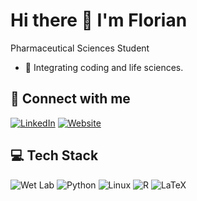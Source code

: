 # Hi there 👋 I'm Florian

Pharmaceutical Sciences Student

- 🌱 Integrating coding and life sciences.

## 🔗 Connect with me
[![LinkedIn](https://img.shields.io/badge/LinkedIn-0077B5?style=for-the-badge&logo=LinkedIn&logoColor=white)](https://linkedin.com/in/friesenegger)
[![Website](https://img.shields.io/badge/Website-4CAF50?style=for-the-badge&logo=Google-Chrome&logoColor=white)](https://friesenegger.xyz)

## 💻 Tech Stack
![Wet Lab](https://img.shields.io/badge/Wet_Lab-3b82f6?style=for-the-badge&logo=Wet_Lab&logoColor=white)
![Python](https://img.shields.io/badge/Python-eab308?style=for-the-badge&logo=Python&logoColor=white)
![Linux](https://img.shields.io/badge/Linux-eab308?style=for-the-badge&logo=Linux&logoColor=white)
![R](https://img.shields.io/badge/R-22c55e?style=for-the-badge&logo=R&logoColor=white)
![LaTeX](https://img.shields.io/badge/LaTeX-22c55e?style=for-the-badge&logo=LaTeX&logoColor=white)

<!--
**frieseneggerf/frieseneggerf** is a ✨ _special_ ✨ repository because its `README.md` (this file) appears on your GitHub profile.

Here are some ideas to get you started:

- 🔭 I’m currently working on ...
- 🌱 I’m currently learning ...
- 👯 I’m looking to collaborate on ...
- 🤔 I’m looking for help with ...
- 💬 Ask me about ...
- 📫 How to reach me: ...
- 😄 Pronouns: ...
- ⚡ Fun fact: ...
-->
